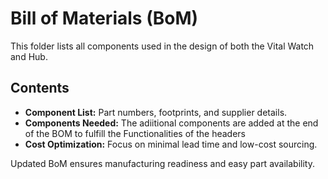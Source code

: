 # Bill of Materials (BoM)

This folder lists all components used in the design of both the Vital Watch and Hub.

## Contents
- **Component List:** Part numbers, footprints, and supplier details.
- **Components Needed:** The adiitional components are added at the end of the BOM to fulfill the Functionalities of the headers 
- **Cost Optimization:** Focus on minimal lead time and low-cost sourcing.

Updated BoM ensures manufacturing readiness and easy part availability.
